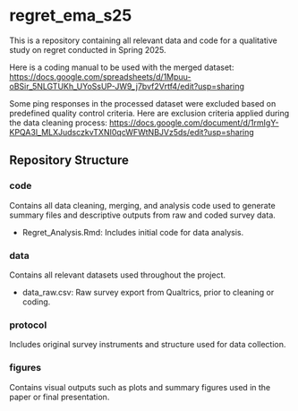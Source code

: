 # regret_ema_s25

This is a repository containing all relevant data and code for a qualitative study on regret conducted in Spring 2025.

Here is a coding manual to be used with the merged dataset: <https://docs.google.com/spreadsheets/d/1Mpuu-oBSir_5NLGTUKh_UYoSsUP-JW9_j7bvf2Vrtf4/edit?usp=sharing>

Some ping responses in the processed dataset were excluded based on predefined quality control criteria. Here are exclusion criteria applied during the data cleaning process: <https://docs.google.com/document/d/1rmIgY-KPQA3l_MLXJudsczkvTXNI0qcWFWtNBJVz5ds/edit?usp=sharing>

## Repository Structure

### code

Contains all data cleaning, merging, and analysis code used to generate summary files and descriptive outputs from raw and coded survey data.

-   Regret_Analysis.Rmd: Includes initial code for data analysis.

### data

Contains all relevant datasets used throughout the project.

-   data_raw.csv: Raw survey export from Qualtrics, prior to cleaning or coding.

### protocol

Includes original survey instruments and structure used for data collection.

### figures

Contains visual outputs such as plots and summary figures used in the paper or final presentation.
